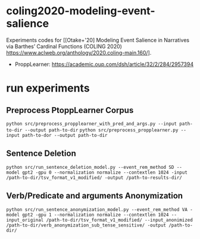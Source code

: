 # coling2020-modeling-event-salience
Experiments codes for [[Otake+'20] Modeling Event Salience in Narratives via Barthes’ Cardinal Functions (COLING 2020) https://www.aclweb.org/anthology/2020.coling-main.160/].
- ProppLearner: https://academic.oup.com/dsh/article/32/2/284/2957394
# run experiments
## Preprocess PtoppLearner Corpus
`python src/preprocess_propplearner_with_pred_and_args.py --input path-to-dir --output path-to-dir`
`python src/preprocess_propplearner.py --input path-to-dor --output path-to-dir`
## Sentence Deletion
`python src/run_sentence_deletion_model.py --event_rem_method SD --model gpt2 -gpu 0 --normalization normalize --contextlen 1024 -input /path-to-dir/tsv_format_v1_modified/ -output /path-to-results-dir/`

## Verb/Predicate and arguments Anonymization
`python src/run_sentence_anonymization_model.py --event_rem_method VA -model gpt2 -gpu 1 --normalization normalize --contextlen 1024 --input_original /path-to-dir/tsv_format_v1_modified/ --input_anonimized /path-to-dir/verb_anonymization_sub_tense_sensitive/ -output /path-to-dir/`
